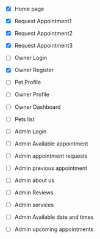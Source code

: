 - [x] Home page
- [x] Request Appointment1
- [x] Request Appointment2
- [x] Request Appointment3
- [ ] Owner Login
- [x] Owner Register
- [ ] Pet Profile
- [ ] Owner Profile
- [ ] Owner Dashboard
- [ ] Pets list
- [ ] Admin Login
- [ ] Admin Available appointment
- [ ] Admin appointment requests
- [ ] Admin previous appointment
- [ ] Admin about us
- [ ] Admin Reviews
- [ ] Admin services
- [ ] Admin Available date and times
- [ ] Admin upcoming appointments



